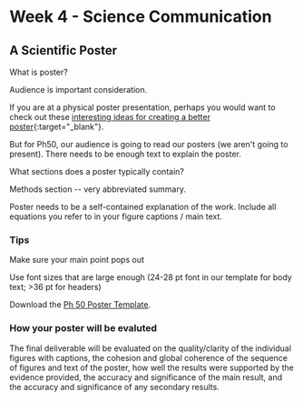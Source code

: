 # Week 4 - Science Communication 


## A Scientific Poster

What is poster?



Audience is important consideration.

If you are at a physical poster presentation, perhaps you would want to check out these [interesting ideas for creating a better poster](https://www.youtube.com/watch?v=SYk29tnxASs){:target="_blank"}.


But for Ph50, our audience is going to read our posters (we aren't going to present). There needs to be enough text to explain the poster.


What sections does a poster typically contain?

Methods section -- very abbreviated summary.


Poster needs to be a self-contained explanation of the work. Include all equations you refer to in your figure captions / main text.


### Tips
Make sure your main point pops out

Use font sizes that are large enough (24-28 pt font in our template for body text; >36 pt for headers)



Download the [Ph 50 Poster Template](Ph50-Poster-Template.pptx).



### How your poster will be evaluted

The final deliverable will be evaluated on the quality/clarity of the individual figures with captions, the cohesion and global coherence of the sequence of figures and text of the poster, how well the results were supported by the evidence provided, the accuracy and significance of the main result, and the accuracy and significance of any secondary results.

